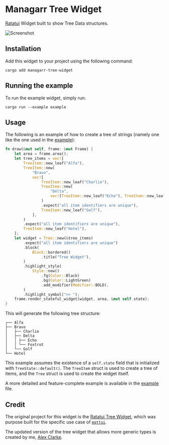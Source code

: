 # Managarr Tree Widget

[Ratatui](https://docs.rs/ratatui) Widget built to show Tree Data structures.

![Screenshot](media/screenshot.png)

## Installation
Add this widget to your project using the following command: 

```shell
cargo add managarr-tree-widget
```

## Running the example
To run the example widget, simply run:

```shell
cargo run --example example
```

## Usage
The following is an example of how to create a tree of strings (namely one like the one used in the [example](./examples/example.rs)):

```rust
fn draw(&mut self, frame: &mut Frame) {
    let area = frame.area();
    let tree_items = vec![
        TreeItem::new_leaf("Alfa"),
        TreeItem::new(
            "Bravo",
            vec![
                TreeItem::new_leaf("Charlie"),
                TreeItem::new(
                    "Delta",
                    vec![TreeItem::new_leaf("Echo"), TreeItem::new_leaf("Foxtrot")],
                )
                .expect("all item identifiers are unique"),
                TreeItem::new_leaf("Golf"),
            ],
        )
        .expect("all item identifiers are unique"),
        TreeItem::new_leaf("Hotel"),
    ];
    let widget = Tree::new(&tree_items)
        .expect("all item identifiers are unique")
        .block(
            Block::bordered()
                .title("Tree Widget"),
        )
        .highlight_style(
            Style::new()
                .fg(Color::Black)
                .bg(Color::LightGreen)
                .add_modifier(Modifier::BOLD),
        )
        .highlight_symbol(">> ");
    frame.render_stateful_widget(widget, area, &mut self.state);
}
```

This will generate the following tree structure:

```
┌── Alfa
├── Bravo
│   ├── Charlie
│   ├── Delta
│   │ ├── Echo
│   │ └── Foxtrot
│   └── Golf
└── Hotel
```

This example assumes the existence of a `self.state` field that is initialized with `TreeState::default()`. The `TreeItem` struct is used to create a tree of items, and the `Tree` struct is used to create the widget itself.

A more detailed and feature-complete example is available in the [example](./examples/example.rs) file.

## Credit
The original project for this widget is the [Ratatui Tree Widget](https://github.com/EdJoPaTo/tui-rs-tree-widget), which was purpose built for the specific use
case of [`mqttui`](https://github.com/EdJoPaTo/mqttui).

The updated version of the tree widget that allows more generic types is created by me, [Alex Clarke](https://github.com/Dark-Alex-17).

